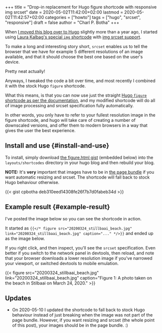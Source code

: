 +++
title = "Drop-in replacement for Hugo figure shortcode with responsive img srcset"
date = 2020-05-02T11:42:00+02:00
lastmod = 2020-05-02T11:42:57+02:00
categories = ["howto"]
tags = ["hugo", "srcset", "responsive"]
draft = false
author = "Charl P. Botha"
+++

When [I moved this blog over to
Hugo](/2019/03/31/wordpress-to-hugo/#bonus-level-bundling-and-automatic-resizing-of-images)
slightly more than a year ago, I started using [Laura Kalbag's special `img`
shortcode](https://laurakalbag.com/processing-responsive-images-with-hugo/)
with [img srcset
support](https://developer.mozilla.org/en-US/docs/Learn/HTML/Multimedia%5Fand%5Fembedding/Responsive%5Fimages).

To make a long and interesting story short, `srcset` enables us to tell the
browser that we have for example 5 different resolutions of an image available,
and that it should choose the best one based on the user's device.

Pretty neat actually!

Anyways, I tweaked the code a bit over time, and most recently I combined it
with the stock Hugo `figure` shortcode.

What this means, is that you can now use just the straight [Hugo `figure`
shortcode as per the
documentation](https://gohugo.io/content-management/shortcodes/#figure), and my
modified shortcode will do all of image processing and srcset specification
fully automatically.

In other words, you only have to refer to your fullest resolution image in the
figure shortcode, and hugo will take care of creating a number of downscaled
versions, and offer them to modern browsers in a way that gives the user the
best experience.

## Install and use {#install-and-use}

To install, simply download [the figure.html
gist](https://gist.github.com/cpbotha/deb310eed14308fe26f7b7d0fabeb34d)
(embedded below) into the `layouts/shortcodes` directory in your hugo blog and
then rebuild your blog.

**NOTE:** It's **very** important that images have to be in [the page
bundle](https://gohugo.io/content-management/page-bundles/) if you want
automatic resizing and srcset. The shortcode will fall back to stock Hugo
behaviour otherwise.

{{< gist cpbotha deb310eed14308fe26f7b7d0fabeb34d >}}

## Example result {#example-result}

I've posted the image below so you can see the shortcode in action.

It started as `{{</* figure src="20200324_stillbaai_beach.jpg"
link="20200324_stillbaai_beach.jpg" caption="..." */>}}` and ended up as the
image below.

If you right click, and then inspect, you'll see the `srcset`
specification. Even better if you switch to the network panel in devtools, then
reload, and note that your browser downloads a lower resolution image if you've
narrowed your viewport, or switched devtools to mobile emulation.

{{< figure src="20200324_stillbaai_beach.jpg" link="20200324_stillbaai_beach.jpg" caption="Figure 1: A photo taken on the beach in Stilbaai on March 24, 2020." >}}

## Updates

- On 2020-05-10 I updated the shortcode to fall back to stock Hugo behaviour
  instead of just breaking when the image was not part of the page
  bundle. However, if you want resizing and srcset (the whole point of this
  post), your images should be in the page bundle. :)

